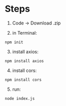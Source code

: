 # Steps
1. Code -> Download .zip

2. in Terminal:
```
npm init

```

3. install axios:
```
npm install axios

```

4. install cors:
```
npm install cors

```
5. run:
```
node index.js
```
